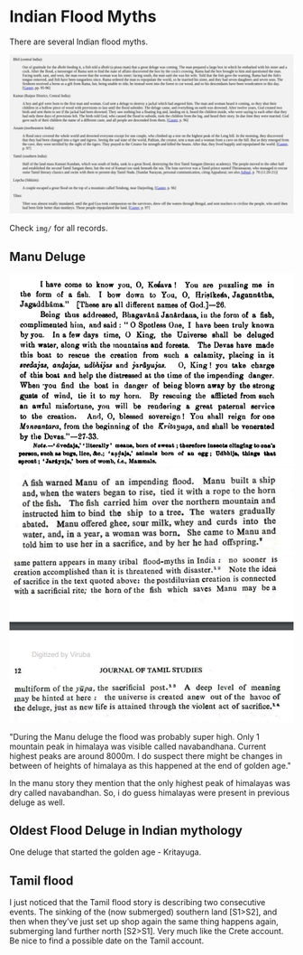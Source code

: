 # Indian Flood Myths

There are several Indian flood myths.

![alt](img/indiamyths.jpg "india myths")

Check `img/` for all records.

## Manu Deluge

![alt](img/manu.PNG "india myths")
![alt](img/manu2.PNG "india myths")
![alt](img/manu3.PNG "india myths")

"During the Manu deluge the flood was probably super high. Only 1 mountain peak in himalaya was visible called navabandhana.
Current highest peaks are around 8000m. I do suspect there might be changes in between of heights of himalaya as this happened at the end of golden age."

In the manu story they mention that the only highest peak of himalayas was dry called navabandhan. 
So, i do guess himalayas were present in previous deluge as well.

## Oldest Flood Deluge in Indian mythology

One deluge that started the golden age - Kritayuga.

## Tamil flood

I just noticed that the Tamil flood story is describing two consecutive events. The sinking of the (now submerged) southern land [S1>S2], and then when they’ve just set up shop again the same thing happens again, submerging land further north [S2>S1]. Very much like the Crete account. Be nice to find a possible date on the Tamil account.